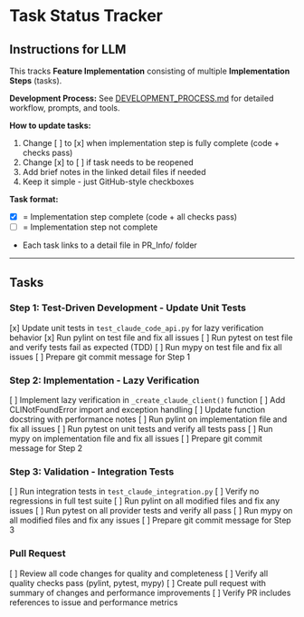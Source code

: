 # Task Status Tracker

## Instructions for LLM

This tracks **Feature Implementation** consisting of multiple **Implementation Steps** (tasks).

**Development Process:** See [DEVELOPMENT_PROCESS.md](./DEVELOPMENT_PROCESS.md) for detailed workflow, prompts, and tools.

**How to update tasks:**
1. Change [ ] to [x] when implementation step is fully complete (code + checks pass)
2. Change [x] to [ ] if task needs to be reopened
3. Add brief notes in the linked detail files if needed
4. Keep it simple - just GitHub-style checkboxes

**Task format:**
- [x] = Implementation step complete (code + all checks pass)
- [ ] = Implementation step not complete
- Each task links to a detail file in PR_Info/ folder

---

## Tasks

### Step 1: Test-Driven Development - Update Unit Tests
[x] Update unit tests in `test_claude_code_api.py` for lazy verification behavior
[x] Run pylint on test file and fix all issues
[ ] Run pytest on test file and verify tests fail as expected (TDD)
[ ] Run mypy on test file and fix all issues
[ ] Prepare git commit message for Step 1

### Step 2: Implementation - Lazy Verification
[ ] Implement lazy verification in `_create_claude_client()` function
[ ] Add CLINotFoundError import and exception handling
[ ] Update function docstring with performance notes
[ ] Run pylint on implementation file and fix all issues
[ ] Run pytest on unit tests and verify all tests pass
[ ] Run mypy on implementation file and fix all issues
[ ] Prepare git commit message for Step 2

### Step 3: Validation - Integration Tests
[ ] Run integration tests in `test_claude_integration.py`
[ ] Verify no regressions in full test suite
[ ] Run pylint on all modified files and fix any issues
[ ] Run pytest on all provider tests and verify all pass
[ ] Run mypy on all modified files and fix any issues
[ ] Prepare git commit message for Step 3

### Pull Request
[ ] Review all code changes for quality and completeness
[ ] Verify all quality checks pass (pylint, pytest, mypy)
[ ] Create pull request with summary of changes and performance improvements
[ ] Verify PR includes references to issue and performance metrics